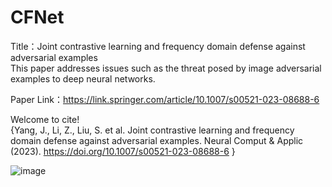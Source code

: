 # CFNet
Title：Joint contrastive learning and frequency domain defense against adversarial examples  
This paper addresses issues such as the threat posed by image adversarial examples to deep neural networks.

Paper Link：https://link.springer.com/article/10.1007/s00521-023-08688-6

Welcome to cite!  
{Yang, J., Li, Z., Liu, S. et al. Joint contrastive learning and frequency domain defense against adversarial examples. Neural Comput & Applic (2023). https://doi.org/10.1007/s00521-023-08688-6 }  

![image](https://github.com/blogofyj/CFNet/assets/125433049/34463530-0dde-4bcb-9b20-431ae2155cda](https://media.springernature.com/full/springer-static/image/art%3A10.1007%2Fs00521-023-08688-6/MediaObjects/521_2023_8688_Fig3_HTML.png?as=webp)https://media.springernature.com/full/springer-static/image/art%3A10.1007%2Fs00521-023-08688-6/MediaObjects/521_2023_8688_Fig3_HTML.png?as=webp)

